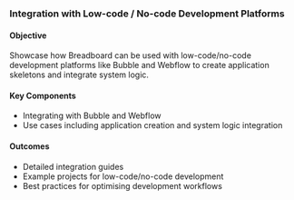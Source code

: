 ### Integration with Low-code / No-code Development Platforms

#### Objective

Showcase how Breadboard can be used with low-code/no-code development platforms like Bubble and Webflow to create application skeletons and integrate system logic.

#### Key Components

- Integrating with Bubble and Webflow
- Use cases including application creation and system logic integration

#### Outcomes

- Detailed integration guides
- Example projects for low-code/no-code development
- Best practices for optimising development workflows